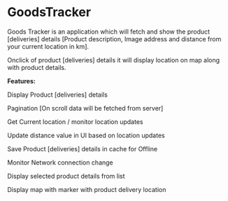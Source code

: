 # GoodsTracker
Goods Tracker is an application which will fetch and show the product [deliveries] details [Product description, Image address and distance from your current location in km].

Onclick of product [deliveries] details it will display location on map along with product details.

**Features:**

Display Product [deliveries] details

Pagination [On scroll data will be fetched from server] 

Get Current location / monitor location updates

Update distance value in UI based on location updates

Save Product [deliveries] details in cache for Offline

Monitor Network connection change

Display selected product details from list

Display map with marker with product delivery location


